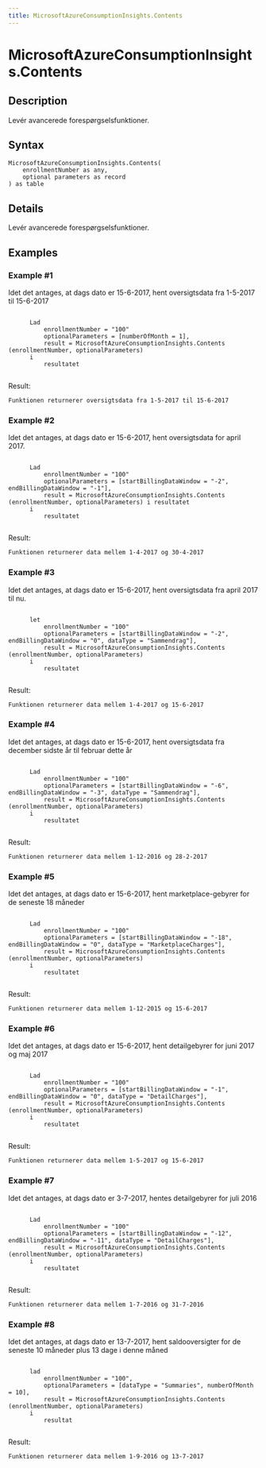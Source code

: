 ```yaml
---
title: MicrosoftAzureConsumptionInsights.Contents
---
```


# MicrosoftAzureConsumptionInsights.Contents


## Description

Levér avancerede forespørgselsfunktioner.


## Syntax

```powerquery
MicrosoftAzureConsumptionInsights.Contents(
    enrollmentNumber as any,
    optional parameters as record
) as table
```


## Details

Levér avancerede forespørgselsfunktioner.


## Examples

### Example #1 
Idet det antages, at dags dato er 15-6-2017, hent oversigtsdata fra 1-5-2017 til 15-6-2017
```powerquery

      Lad    
          enrollmentNumber = "100"
          optionalParameters = [numberOfMonth = 1],
          result = MicrosoftAzureConsumptionInsights.Contents (enrollmentNumber, optionalParameters)   
      i     
          resultatet
    
```

Result: 
```powerquery
Funktionen returnerer oversigtsdata fra 1-5-2017 til 15-6-2017
```


### Example #2 
Idet det antages, at dags dato er 15-6-2017, hent oversigtsdata for april 2017.
```powerquery

      Lad    
          enrollmentNumber = "100"
          optionalParameters = [startBillingDataWindow = "-2", endBillingDataWindow = "-1"],
          result = MicrosoftAzureConsumptionInsights.Contents (enrollmentNumber, optionalParameters) i resultatet   
      i     
          resultatet
    
```

Result: 
```powerquery
Funktionen returnerer data mellem 1-4-2017 og 30-4-2017
```


### Example #3 
Idet det antages, at dags dato er 15-6-2017, hent oversigtsdata fra april 2017 til nu.
```powerquery

      let    
          enrollmentNumber = "100"
          optionalParameters = [startBillingDataWindow = "-2", endBillingDataWindow = "0", dataType = "Sammendrag"],
          result = MicrosoftAzureConsumptionInsights.Contents (enrollmentNumber, optionalParameters)   
      i     
          resultatet
    
```

Result: 
```powerquery
Funktionen returnerer data mellem 1-4-2017 og 15-6-2017
```


### Example #4 
Idet det antages, at dags dato er 15-6-2017, hent oversigtsdata fra december sidste år til februar dette år
```powerquery

      Lad    
          enrollmentNumber = "100"
          optionalParameters = [startBillingDataWindow = "-6", endBillingDataWindow = "-3", dataType = "Sammendrag"],
          result = MicrosoftAzureConsumptionInsights.Contents (enrollmentNumber, optionalParameters)
      i     
          resultatet
    
```

Result: 
```powerquery
Funktionen returnerer data mellem 1-12-2016 og 28-2-2017
```


### Example #5 
Idet det antages, at dags dato er 15-6-2017, hent marketplace-gebyrer for de seneste 18 måneder
```powerquery

      Lad    
          enrollmentNumber = "100"
          optionalParameters = [startBillingDataWindow = "-18", endBillingDataWindow = "0", dataType = "MarketplaceCharges"],
          result = MicrosoftAzureConsumptionInsights.Contents (enrollmentNumber, optionalParameters)   
      i     
          resultatet
    
```

Result: 
```powerquery
Funktionen returnerer data mellem 1-12-2015 og 15-6-2017
```


### Example #6 
Idet det antages, at dags dato er 15-6-2017, hent detailgebyrer for juni 2017 og maj 2017
```powerquery

      Lad    
          enrollmentNumber = "100"
          optionalParameters = [startBillingDataWindow = "-1", endBillingDataWindow = "0", dataType = "DetailCharges"],
          result = MicrosoftAzureConsumptionInsights.Contents (enrollmentNumber, optionalParameters)   
      i     
          resultatet
    
```

Result: 
```powerquery
Funktionen returnerer data mellem 1-5-2017 og 15-6-2017
```


### Example #7 
Idet det antages, at dags dato er 3-7-2017, hentes detailgebyrer for juli 2016
```powerquery

      Lad  
          enrollmentNumber = "100"
          optionalParameters = [startBillingDataWindow = "-12", endBillingDataWindow = "-11", dataType = "DetailCharges"],
          result = MicrosoftAzureConsumptionInsights.Contents (enrollmentNumber, optionalParameters)    
      i     
          resultatet
    
```

Result: 
```powerquery
Funktionen returnerer data mellem 1-7-2016 og 31-7-2016
```


### Example #8 
Idet det antages, at dags dato er 13-7-2017, hent saldooversigter for de seneste 10 måneder plus 13 dage i denne måned
```powerquery

      lad  
          enrollmentNumber = "100",
          optionalParameters = [dataType = "Summaries", numberOfMonth = 10],
          result = MicrosoftAzureConsumptionInsights.Contents (enrollmentNumber, optionalParameters)    
      i     
          resultat
    
```

Result: 
```powerquery
Funktionen returnerer data mellem 1-9-2016 og 13-7-2017
```



